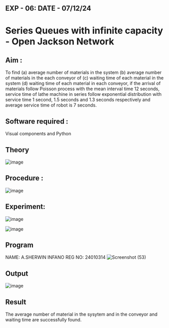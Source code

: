 ## EXP - 06:   DATE - 07/12/24
# Series Queues with infinite capacity - Open Jackson Network

## Aim :
To find (a) average number of materials in the system (b) average number of materials in the each conveyor of (c) waiting time of each material in the system (d) waiting time of each material in each conveyor, if the arrival  of materials follow Poisson process with the mean interval time 12 seconds, service time of  lathe machine in series follow exponential distribution  with service time  1 second, 1.5 seconds and 1.3 seconds respectively and average service time of robot is 7 seconds.

## Software required :
Visual components and Python

## Theory

![image](https://user-images.githubusercontent.com/103921593/203239736-7b81f599-71a8-4ae7-b63e-5d98acd9ea54.png)


## Procedure :

![image](https://user-images.githubusercontent.com/103921593/203239789-bc870dce-6727-487b-a0e2-4fc3f5114889.png)


## Experiment:
![image](https://github.com/user-attachments/assets/3d06352a-e8ee-4140-a49c-111813cb43ae)

![image](https://github.com/user-attachments/assets/5d39d7d5-2647-4b18-8e7d-043c703f84fd)

## Program
NAME: A.SHERWIN INFANO
REG NO: 24010314
![Screenshot (53)](https://github.com/user-attachments/assets/b0e82d84-7ed7-463f-94a2-2c00d6dae305)

## Output

 ![image](https://github.com/user-attachments/assets/02c6439e-c970-45ae-9260-caa04bf803e7)

## Result

 The average number of material in the sysytem and in the conveyor and waiting time are successfully found.
